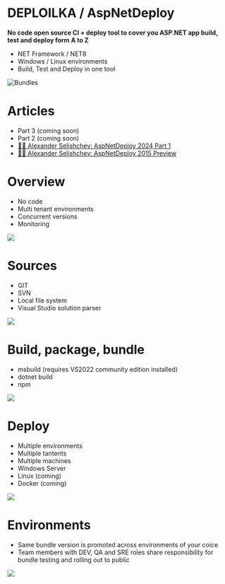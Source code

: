 DEPLOILKA / AspNetDeploy 
============
**No code open source CI + deploy tool to cover you ASP.NET app build, test and deploy form A to Z**

* NET Framework / NET8
* Windows / Linux environments
* Build, Test and Deploy in one tool

![Bundles](https://github.com/adoconnection/AspNetDeploy/blob/master/Screenshots/bundles.gif)


Articles
===========
* Part 3 (coming soon)
* Part 2 (coming soon)
* [🧑‍🎓 Alexander Selishchev: AspNetDeploy 2024 Part 1](https://www.codeproject.com/Tips/5377735/AspNetDeploy-2024-Part-1-The-Demo)
* [🧑‍🎓 Alexander Selishchev: AspNetDeploy 2015 Preview](https://www.codeproject.com/Articles/992572/AspNetDeploy-CI-plus-Deployment-tool-preview)


Overview
===========
* No code
* Multi tenant environments
* Concurrent versions
* Monitoring
<img src="https://github.com/adoconnection/AspNetDeploy/blob/master/Screenshots/slide-overview.png"/>

Sources
============
* GIT
* SVN
* Local file system
* Visual Studio solution parser
<img src="https://github.com/adoconnection/AspNetDeploy/blob/master/Screenshots/slide-sources.png" />
  

Build, package, bundle
============
* msbuild (requires VS2022 community edition installed)
* dotnet build
* npm

<img src="https://github.com/adoconnection/AspNetDeploy/blob/master/Screenshots/slide-build.png" />



Deploy
============
* Multiple environments
* Multiple tantents
* Multiple machines
* Windows Server
* Linux (coming)
* Docker (coming)

<img src="https://github.com/adoconnection/AspNetDeploy/blob/master/Screenshots/slide-deploy.png" />


Environments
============
* Same bundle version is promoted across environments of your coice
* Team members with DEV, QA and SRE roles share responsibility for bundle testing and rolling out to public

<img src="https://github.com/adoconnection/AspNetDeploy/blob/master/Screenshots/slide-environments.png" />
